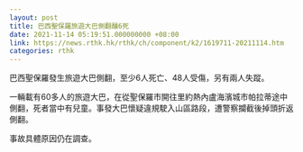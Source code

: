```yaml
---
layout: post
title: 巴西聖保羅旅遊大巴側翻釀6死
date: 2021-11-14 05:19:51.000000000 +08:00
link: https://news.rthk.hk/rthk/ch/component/k2/1619711-20211114.htm
categories: rthk
---
```


巴西聖保羅發生旅遊大巴側翻，至少6人死亡、48人受傷，另有兩人失蹤。

一輛載有60多人的旅遊大巴，在從聖保羅市開往里約熱內盧海濱城市帕拉蒂途中側翻，死者當中有兒童。事發大巴懷疑違規駛入山區路段，遭警察攔截後掉頭折返側翻。

事故具體原因仍在調查。
